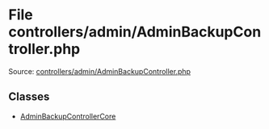 File controllers/admin/AdminBackupController.php
=========

Source: [controllers/admin/AdminBackupController.php](https://github.com/PrestaShop/PrestaShop/blob/1.5.0.3/controllers/admin/AdminBackupController.php)


Classes
-------

* [AdminBackupControllerCore](class.AdminBackupControllerCore.md)

